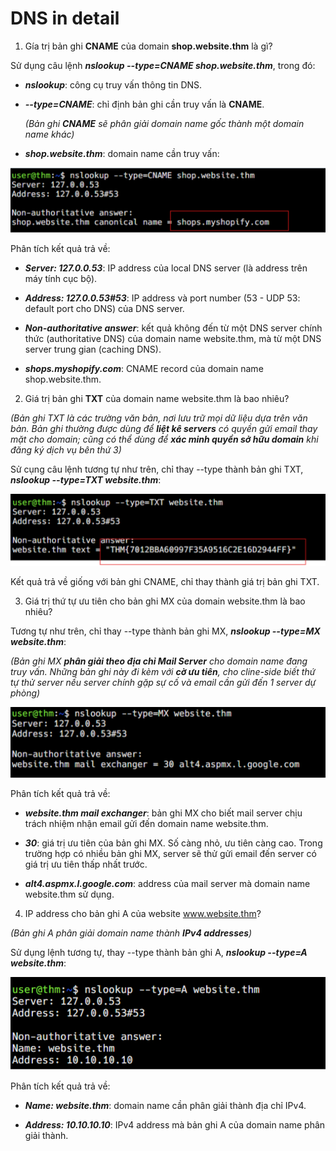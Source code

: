 # DNS in detail

1. Gía trị bản ghi **CNAME** của domain **shop.website.thm** là gì?

Sử dụng câu lệnh ***nslookup --type=CNAME shop.website.thm***, trong đó: 

- ***nslookup***: công cụ truy vấn thông tin DNS.

- ***--type=CNAME***: chỉ định bản ghi cần truy vấn là **CNAME**.

    *(Bản ghi **CNAME** sẽ phân giải domain name gốc thành một domain name khác)*

- ***shop.website.thm***: domain name cần truy vấn: 

![img](https://github.com/DucThinh47/TryHackMe/blob/main/Web_Fundamental/How_The_Web_Works/images/image.png?raw=true)

Phân tích kết quả trả về: 

- ***Server: 127.0.0.53***: IP address của local DNS server (là address trên máy tính cục bộ).

- ***Address: 127.0.0.53#53***: IP address và port number (53 - UDP 53: default port cho DNS) của DNS server.

- ***Non-authoritative answer***: kết quả không đến từ một DNS server chính thức (authoritative DNS) của domain name website.thm, mà từ một DNS server trung gian (caching DNS).

- ***shops.myshopify.com***: CNAME record của domain name shop.website.thm.

2. Giá trị bản ghi **TXT** của domain name website.thm là bao nhiêu? 

*(Bản ghi TXT là các trường văn bản, nơi lưu trữ mọi dữ liệu dựa trên văn bản. Bản ghi thường được dùng để **liệt kê servers** có quyền gửi email thay mặt cho domain; cũng có thể dùng để **xác minh quyền sở hữu domain** khi đăng ký dịch vụ bên thứ 3)*

Sử cụng câu lệnh tương tự như trên, chỉ thay --type thành bản ghi TXT, ***nslookup --type=TXT website.thm***:

![img](https://github.com/DucThinh47/TryHackMe/blob/main/Web_Fundamental/How_The_Web_Works/images/image1.png?raw=true)

Kết quả trả về giống với bản ghi CNAME, chỉ thay thành giá trị bản ghi TXT.

3. Giá trị thứ tự ưu tiên cho bản ghi MX của domain website.thm là bao nhiêu? 

Tương tự như trên, chỉ thay --type thành bản ghi MX, ***nslookup --type=MX website.thm***:

*(Bản ghi MX **phân giải theo địa chỉ Mail Server** cho domain name đang truy vấn. Những bản ghi này đi kèm với **cờ ưu tiên**, cho cline-side biết thứ tự thử server nếu server chính gặp sự cố và email cần gửi đến 1 server dự phòng)*

![img](https://github.com/DucThinh47/TryHackMe/blob/main/Web_Fundamental/How_The_Web_Works/images/image2.png?raw=true)

Phân tích kết quả trả về:

- ***website.thm mail exchanger***: bản ghi MX cho biết mail server chịu trách nhiệm nhận email gửi đến domain name website.thm.

- ***30***: giá trị ưu tiên của bản ghi MX. Số càng nhỏ, ưu tiên càng cao. Trong trường hợp có nhiều bản ghi MX, server sẽ thử gửi email đến server có giá trị ưu tiên thấp nhất trước.

- ***alt4.aspmx.l.google.com***: address của mail server mà domain name website.thm sử dụng.

4. IP address cho bản ghi A của website www.website.thm? 

*(Bản ghi A phân giải domain name thành **IPv4 addresses**)*

Sử dụng lệnh tương tự, thay --type thành bản ghi A, ***nslookup --type=A website.thm***: 

![img](https://github.com/DucThinh47/TryHackMe/blob/main/Web_Fundamental/How_The_Web_Works/images/image3.png?raw=true)

Phân tích kết quả trả về: 

- ***Name: website.thm***: domain name cần phân giải thành địa chỉ IPv4.

- ***Address: 10.10.10.10***: IPv4 address mà bản ghi A của domain name phân giải thành.












